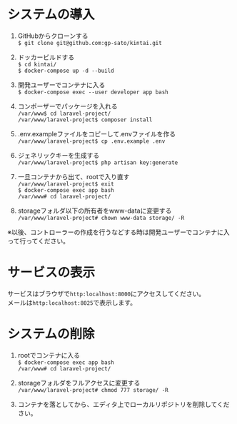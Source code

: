# システムの導入

1. GitHubからクローンする<br>
`$ git clone git@github.com:gp-sato/kintai.git`

1. ドッカービルドする<br>
`$ cd kintai/`<br>
`$ docker-compose up -d --build`

1. 開発ユーザーでコンテナに入る<br>
`$ docker-compose exec --user developer app bash`

1. コンポーザーでパッケージを入れる<br>
`/var/www$ cd laravel-project/`<br>
`/var/www/laravel-project$ composer install`

1. .env.exampleファイルをコピーして.envファイルを作る<br>
`/var/www/laravel-project$ cp .env.example .env`

1. ジェネリックキーを生成する<br>
`/var/www/laravel-project$ php artisan key:generate`

1. 一旦コンテナから出て、rootで入り直す<br>
`/var/www/laravel-project$ exit`<br>
`$ docker-compose exec app bash`<br>
`/var/www# cd laravel-project/`

1. storageフォルダ以下の所有者をwww-dataに変更する<br>
`/var/www/laravel-project# chown www-data storage/ -R`

※以後、コントローラーの作成を行うなどする時は開発ユーザーでコンテナに入って行ってください。

# サービスの表示

サービスはブラウザで`http:localhost:8000`にアクセスしてください。<br>
メールは`http:localhost:8025`で表示します。

# システムの削除

1. rootでコンテナに入る<br>
`$ docker-compose exec app bash`<br>
`/var/www# cd laravel-project/`

1. storageフォルダをフルアクセスに変更する<br>
`/var/www/laravel-project# chmod 777 storage/ -R`

1. コンテナを落としてから、エディタ上でローカルリポジトリを削除してください。
